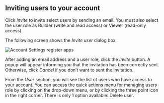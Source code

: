 ## Inviting users to your account 

Click *Invite* to invite select users by sending an email. You must also select the user role as Builder (write and read access) or Viewer (read-only access).

The following screen shows the *Invite user* dialog box:

![Account Settings register apps](/img/cloud-native-workspace/account-settings/account_settings_invite_user.png)

After adding an email address and a user role, click the *Invite* button. A popup will appear informing you that the invitation has been correctly sent. Otherwise, click *Cancel* if you don’t want to sent the invitation.

From the *User* section, you will see the list of users who have access to your account. You can access the quick actions menu for managing users role by clicking on the drop-down menu, or by clicking the three point icon in the right corner. There is only 1 option available: Delete user.
